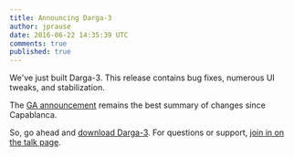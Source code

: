 ```yaml
---
title: Announcing Darga-3
author: jprause
date: 2016-06-22 14:35:39 UTC
comments: true
published: true
---
```


We've just built Darga-3. This release contains bug fixes, numerous UI tweaks, and stabilization.

The [GA announcement](http://manageiq.org/blog/2016/06/darga-ga-announcement/)
remains the best summary of changes since Capablanca.

So, go ahead and [download Darga-3](http://manageiq.org/download/).
For questions or support,
[join in on the talk page](http://talk.manageiq.org/).
